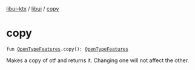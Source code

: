 [libui-ktx](../index.md) / [libui](index.md) / [copy](./copy.md)

# copy

`fun `[`OpenTypeFeatures`](-open-type-features/index.md)`.copy(): `[`OpenTypeFeatures`](-open-type-features/index.md)

Makes a copy of otf and returns it. Changing one will not affect the other.

